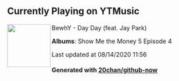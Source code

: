## Currently Playing on YTMusic

[<img align="left" width="100" src="https://lh3.googleusercontent.com/4xVsPbDmp_QSFxHVCIjgVFRtB_VohWdQG5sGtTlnLKH5gISSTB6Azdov0jy6oJ3Re_CMNGwet9fjewc">](https://music.youtube.com/channel/UCuUKf4-6frCQLaLsDIqRDnQ)

BewhY - Day Day (feat. Jay Park)

**Albums**: Show Me the Money 5 Episode 4

Last updated at 08/14/2020 11:56

#### Generated with [20chan/github-now](https://github.com/20chan/github-now)


<!--
**20chan/20chan** is a ✨ _special_ ✨ repository because its `README.md` (this file) appears on your GitHub profile.

Here are some ideas to get you started:

- 🔭 I’m currently working on ...
- 🌱 I’m currently learning ...
- 👯 I’m looking to collaborate on ...
- 🤔 I’m looking for help with ...
- 💬 Ask me about ...
- 📫 How to reach me: ...
- 😄 Pronouns: ...
- ⚡ Fun fact: ...
-->
